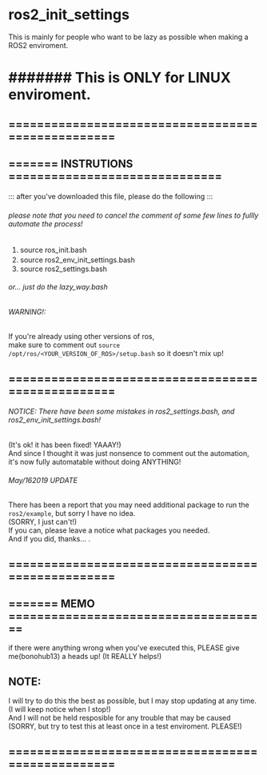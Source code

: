 # ros2_init_settings
This is mainly for people who want to be lazy as possible when making a ROS2 enviroment.

# ####### This is ONLY for LINUX enviroment. #######
  
##  ==================================================
##  ======= INSTRUTIONS ==============================

::: after you've downloaded this file, please do the following :::
　
 ###### please note that you need to cancel the comment of some few lines to fullly automate the process!  
   
  1. source ros_init.bash　　
　　
  2. source ros2_env_init_settings.bash　　
　　
  3. source ros2_settings.bash  
  
  ###### or... just do the lazy_way.bash
  
  ###### WARNING!:
  If you're already using other versions of ros,  
  make sure to comment out `source /opt/ros/<YOUR_VERSION_OF_ROS>/setup.bash` so it doesn't mix up!
  
##  ==================================================  
###### NOTICE: There have been some mistakes in ros2_settings.bash, and ros2_env_init_settings.bash!
(It's ok! it has been fixed! YAAAY!)  
And since I thought it was just nonsence to comment out the automation, it's now fully automatable without doing ANYTHING!  
  
###### May/162019 UPDATE
There has been a report that you may need additional package to run the `ros2/example`, but sorry I have no idea.  
(SORRY, I just can't!)  
If you can, please leave a notice what packages you needed.  
And if you did, thanks...
.   
##  ==================================================  
##  ======= MEMO =====================================  
  
  if there were anything wrong when you've executed this, PLEASE give me(bonohub13) a heads up! 
  (It REALLY helps!)  
  
##  NOTE:
  I will try to do this the best as possible, but I may stop updating at any time.  
  (I will keep notice when I stop!)  
  And I will not be held resposible for any trouble that may be caused  
  (SORRY, but try to test this at least once in a test enviroment. PLEASE!) 
   
##  ==================================================  
